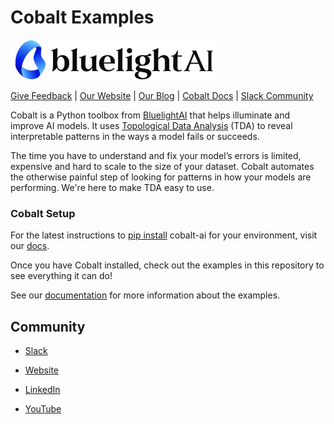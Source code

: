 # Cobalt Examples

<img src="assets/blai-logo-light.png" style="width:65%;max-width:600px">

<a href="https://bluelightai.com/contact">Give Feedback</a> | 
<a href="https://bluelightai.com/">Our Website</a> | 
<a href="https://bluelightai.com/blog">Our Blog</a> | <a
href="https://docs.cobalt.bluelightai.com/">Cobalt Docs</a> | 
<a href="https://join.slack.com/t/bluelightaicommunity/shared_invite/zt-2uj0iu5lh-5WgutuwH82RxAOwuq8ptqg">Slack Community</a>

Cobalt is a Python toolbox from [BluelightAI](https://bluelightai.com/) that
helps illuminate and improve AI models. It uses [Topological Data
Analysis](https://www.nature.com/articles/srep01236) (TDA) to reveal
interpretable patterns in the ways a model fails or succeeds.

The time you have to understand and fix your model’s errors is limited,
expensive and hard to scale to the size of your dataset. Cobalt automates the
otherwise painful step of looking for patterns in how your models are
performing. We're here to make TDA easy to use.

### Cobalt Setup

For the latest instructions to [pip
install](https://pypi.org/project/cobalt-ai/) cobalt-ai for your environment,
visit our [docs](https://docs.cobalt.bluelightai.com/setup.html).

Once you have Cobalt installed, check out the examples in this repository to
see everything it can do!

See our [documentation](https://docs.cobalt.bluelightai.com/examples.html) for
more information about the examples.

## Community

- [Slack](https://join.slack.com/t/bluelightaicommunity/shared_invite/zt-2uj0iu5lh-5WgutuwH82RxAOwuq8ptqg)

- [Website](https://bluelightai.com)

- [LinkedIn](https://www.linkedin.com/company/bluelightai/)

- [YouTube](https://www.youtube.com/@bluelightai-il6mc)
